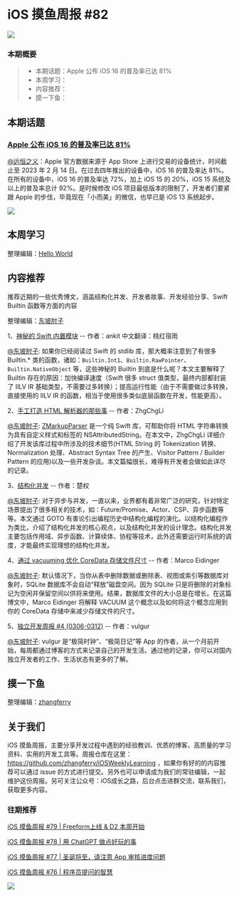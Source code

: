 # iOS 摸鱼周报 #82

![](https://cdn.zhangferry.com/Images/moyu_weekly_cover.jpeg)

### 本期概要

> * 本期话题：Apple 公布 iOS 16 的普及率已达 81%
> * 本周学习：
> * 内容推荐：
> * 摸一下鱼：

## 本期话题

### [Apple 公布 iOS 16 的普及率已达 81%](https://developer.apple.com/cn/support/app-store/ "Apple 公布 iOS 16 的普及率达 81%")

[@远恒之义](https://github.com/eternaljust)：Apple 官方数据来源于 App Store 上进行交易的设备统计，时间截止至 2023 年 2 月 14 日。在过去四年推出的设备中，iOS 16 的普及率达 81%。在所有的设备中，iOS 16 的普及率达 72%，加上 iOS 15 的 20%，iOS 15 系统及以上的普及率总计 92%。是时候修改 iOS 项目最低版本的限制了，开发者们要紧跟 Apple 的步伐，毕竟现在「小而美」的微信，也早已是 iOS 13 系统起步。

![](https://cdn.zhangferry.com/Images/85-ios16-ipados16.png)

## 本周学习

整理编辑：[Hello World](https://juejin.cn/user/2999123453164605/posts)



## 内容推荐

推荐近期的一些优秀博文，涵盖结构化并发、开发者故事、开发经验分享、Swift Builtin 函数等方面的内容

整理编辑：[东坡肘子](https://www.fatbobman.com/)

1、[神秘的 Swift 内置模块](https://juejin.cn/post/7208534700223250487 "神秘的 Swift 内置模块") -- 作者：ankit 中文翻译：桃红宿雨

[@东坡肘子](https://www.fatbobman.com/): 如果你已经阅读过 Swift 的 stdlib 库，那大概率注意到了有很多 Builtin.* 类的函数，诸如：`Builtin.Int1`、`Builtin.RawPointer`、`Builtin.NativeObject` 等，这些神秘的 Builtin 到底是什么呢？本文主要解释了 Builtin 存在的原因：加快编译速度（Swift 很多 struct 值类型，最终内部都封装了 IILV IR 基础类型，不需要过多转换）；提高运行性能（由于不需要做过多转换，直接使用的 IILV IR 的函数，相当于使用很多类似底层函数在开发，性能更高）。

2、[手工打造 HTML 解析器的那些事](https://zhgchg.li/posts/2724f02f6e7/ "手工打造 HTML 解析器的那些事") -- 作者：ZhgChgLi

[@东坡肘子](https://www.fatbobman.com/): [ZMarkupParser](https://github.com/ZhgChgLi/ZMarkupParser) 是一个纯 Swift 库，可帮助你将 HTML 字符串转换为具有自定义样式和标签的 NSAttributedString。在本文中，ZhgChgLi 详细介绍了开发该库过程中所涉及的技术细节(HTML String 的 Tokenization 转换、Normalization 处理、Abstract Syntax Tree 的产生、Visitor Pattern / Builder Pattern 的应用)以及一些开发杂谈。本文篇幅很长，难得有开发者会做如此详尽的记录。

3、[结构化并发](http://chuquan.me/2023/03/11/structured-concurrency/ "结构化并发") -- 作者：楚权

[@东坡肘子](https://www.fatbobman.com/): 对于异步与并发，一直以来，业界都有着非常广泛的研究，针对特定场景提出了很多相关的技术，如：Future/Promise、Actor、CSP、异步函数等等。本文通过 GOTO 有害论引出编程历史中结构化编程的演化。以结构化编程作为类比，介绍了结构化并发的核心观点，以及结构化并发的设计理念。结构化并发主要包括作用域、异步函数、计算续体、协程等技术，此外还需要运行时系统的调度，才能最终实现理想的结构化并发。

4、[通过 vacuuming 优化 CoreData 存储文件尺寸](https://blog.eidinger.info/keep-your-coredata-store-small-by-vacuuming "通过 vacuuming 优化 CoreData 存储文件尺寸") -- 作者：Marco Eidinger

[@东坡肘子](https://www.fatbobman.com/): 默认情况下，当你从表中删除数据或删除表、视图或索引等数据库对象时，SQLite 数据库不会自动“释放”磁盘空间。因为 SQLite 只是将删除的对象标记为空闲并保留空间以供将来使用。结果，数据库文件的大小总是在增长。在这篇博文中，Marco Eidinger 将解释 VACUUM 这个概念以及如何将这个概念应用到你的 CoreData 存储中来减少存储文件的尺寸。

5、[独立开发周报 #4 (0306-0312)](https://mp.weixin.qq.com/s/cEieMaUxSxDAZq0Cm_gwEQ "独立开发周报 #4 (0306-0312)") -- 作者：vulgur

[@东坡肘子](https://www.fatbobman.com/):  vulgur 是“极简时钟”、“极简日记”等 App 的作者，从一个月前开始，每周都通过博客的方式来记录自己的开发生活。通过他的记录，你可以对国内独立开发者的工作、生活状态有更多的了解。



## 摸一下鱼

整理编辑：[zhangferry](https://zhangferry.com)



## 关于我们

iOS 摸鱼周报，主要分享开发过程中遇到的经验教训、优质的博客、高质量的学习资料、实用的开发工具等。周报仓库在这里：https://github.com/zhangferry/iOSWeeklyLearning ，如果你有好的的内容推荐可以通过 issue 的方式进行提交。另外也可以申请成为我们的常驻编辑，一起维护这份周报。另可关注公众号：iOS成长之路，后台点击进群交流，联系我们，获取更多内容。

### 往期推荐

[iOS 摸鱼周报 #79 | Freeform上线 & D2 本周开始](https://mp.weixin.qq.com/s/HdEhmXt60853tzM6xiVUwA)

[iOS 摸鱼周报 #78 |  用 ChatGPT 做点好玩的事 ](https://mp.weixin.qq.com/s/27J4NguYRsxYWmff_6iDcg)

[iOS 摸鱼周报 #77 | 圣诞将至，请注意 App 审核进度问题](https://mp.weixin.qq.com/s/yYdGO1kRcwQJ3-z-aavHYA)

[iOS 摸鱼周报 #76 | 程序员提问的智慧](https://mp.weixin.qq.com/s/5chb-a9u7VMdLis1FG6B6Q)

![](https://cdn.zhangferry.com/Images/WechatIMG384.jpeg)
